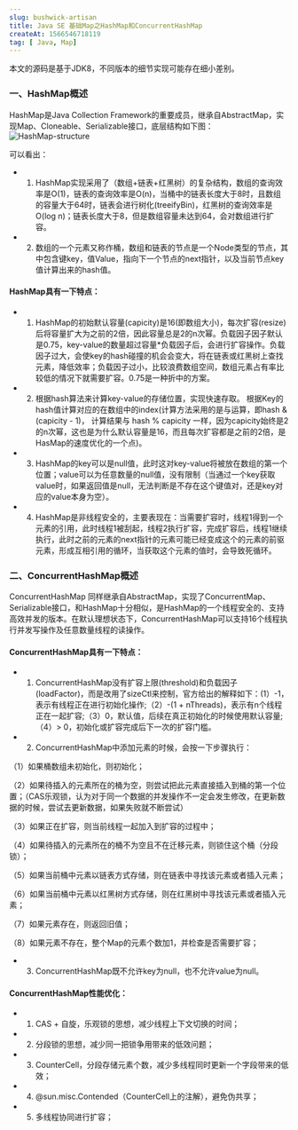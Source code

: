 ```yaml
---
slug: bushwick-artisan
title: Java SE 基础Map之HashMap和ConcurrentHashMap
createAt: 1566546718119
tag: [ Java, Map]
---
```


本文的源码是基于JDK8，不同版本的细节实现可能存在细小差别。

### 一、HashMap概述

HashMap是Java Collection Framework的重要成员，继承自AbstractMap，实现Map、Cloneable、Serializable接口，底层结构如下图：
![HashMap-structure](./images/java-se-basic-map/HashMap-structure.png)

可以看出：
 - 1. HashMap实现采用了（数组+链表+红黑树）的复杂结构，数组的查询效率是O(1)，链表的查询效率是O(n)，当桶中的链表长度大于8时，且数组的容量大于64时，链表会进行树化(treeifyBin)，红黑树的查询效率是O(log n)；链表长度大于8，但是数组容量未达到64，会对数组进行扩容。
 
 - 2. 数组的一个元素又称作桶，数组和链表的节点是一个Node类型的节点，其中包含键key，值Value，指向下一个节点的next指针，以及当前节点key值计算出来的hash值。

#### HashMap具有一下特点：

- 1. HashMap的初始默认容量(capicity)是16(即数组大小)，每次扩容(resize)后将容量扩大为之前的2倍，因此容量总是2的n次幂。负载因子因子默认是0.75，key-value的数量超过容量*负载因子后，会进行扩容操作。负载因子过大，会使key的hash碰撞的机会会变大，将在链表或红黑树上查找元素，降低效率；负载因子过小，比较浪费数组空间，数组元素占有率比较低的情况下就需要扩容。0.75是一种折中的方案。

- 2. 根据hash算法来计算key-value的存储位置，实现快速存取。
  根据Key的hash值计算对应的在数组中的index(计算方法采用的是与运算，即hash & (capicity - 1)， 计算结果与 hash % capicity 一样，因为capicity始终是2的n次幂，这也是为什么默认容量是16，而且每次扩容都是之前的2倍，是HasMap的速度优化的一个点)。

- 3. HashMap的key可以是null值，此时这对key-value将被放在数组的第一个位置；value可以为任意数量的null值，没有限制（当通过一个key获取value时，如果返回值是null，无法判断是不存在这个键值对，还是key对应的value本身为空）。

- 4. HashMap是非线程安全的，主要表现在：当需要扩容时，线程1得到一个元素的引用，此时线程1被刮起，线程2执行扩容，完成扩容后，线程1继续执行，此时之前的元素的next指针的元素可能已经变成这个的元素的前驱元素，形成互相引用的循环，当获取这个元素的值时，会导致死循环。

### 二、ConcurrentHashMap概述

ConcurrentHashMap 同样继承自AbstractMap，实现了ConcurrentMap、Serializable接口，和HashMap十分相似，是HashMap的一个线程安全的、支持高效并发的版本。在默认理想状态下，ConcurrentHashMap可以支持16个线程执行并发写操作及任意数量线程的读操作。

#### ConcurrentHashMap具有一下特点：

 - 1. ConcurrentHashMap没有扩容上限(threshold)和负载因子(loadFactor)，而是改用了sizeCtl来控制，官方给出的解释如下：(1）-1，表示有线程正在进行初始化操作;（2）-(1 + nThreads)，表示有n个线程正在一起扩容;（3）0，默认值，后续在真正初始化的时候使用默认容量;（4）> 0，初始化或扩容完成后下一次的扩容门槛。

- 2. ConcurrentHashMap中添加元素的时候，会按一下步骤执行：

（1）如果桶数组未初始化，则初始化；

（2）如果待插入的元素所在的桶为空，则尝试把此元素直接插入到桶的第一个位置；（CAS乐观锁，认为对于同一个数据的并发操作不一定会发生修改，在更新数据的时候，尝试去更新数据，如果失败就不断尝试）

（3）如果正在扩容，则当前线程一起加入到扩容的过程中；

（4）如果待插入的元素所在的桶不为空且不在迁移元素，则锁住这个桶（分段锁）；

（5）如果当前桶中元素以链表方式存储，则在链表中寻找该元素或者插入元素；

（6）如果当前桶中元素以红黑树方式存储，则在红黑树中寻找该元素或者插入元素；

（7）如果元素存在，则返回旧值；

（8）如果元素不存在，整个Map的元素个数加1，并检查是否需要扩容；

- 3. ConcurrentHashMap既不允许key为null，也不允许value为null。

#### ConcurrentHashMap性能优化：

- 1. CAS + 自旋，乐观锁的思想，减少线程上下文切换的时间；

- 2. 分段锁的思想，减少同一把锁争用带来的低效问题；

- 3. CounterCell，分段存储元素个数，减少多线程同时更新一个字段带来的低效；

- 4. @sun.misc.Contended（CounterCell上的注解），避免伪共享；

- 5. 多线程协同进行扩容；